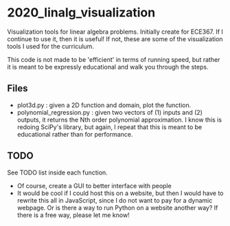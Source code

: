 # 2020_linalg_visualization
Visualization tools for linear algebra problems. Initially create for ECE367. If I continue to use it, then it is useful! If not, these are some of the visualization tools I used for the curriculum.

This code is not made to be 'efficient' in terms of running speed, but rather it is meant to be expressly educational and walk you through the steps.

## Files
- plot3d.py : given a 2D function and domain, plot the function.
- polynomial_regression.py : given two vectors of (1) inputs and (2) outputs, it returns the Nth order polynomial approximation. I know this is redoing SciPy's library, but again, I repeat that this is meant to be educational rather than for performance.

## TODO
See TODO list inside each function.
- Of course, create a GUI to better interface with people
- It would be cool if I could host this on a website, but then I would have to rewrite this all in JavaScript, since I do not want to pay for a dynamic webpage. Or is there a way to run Python on a website another way? If there is a free way, please let me know!
